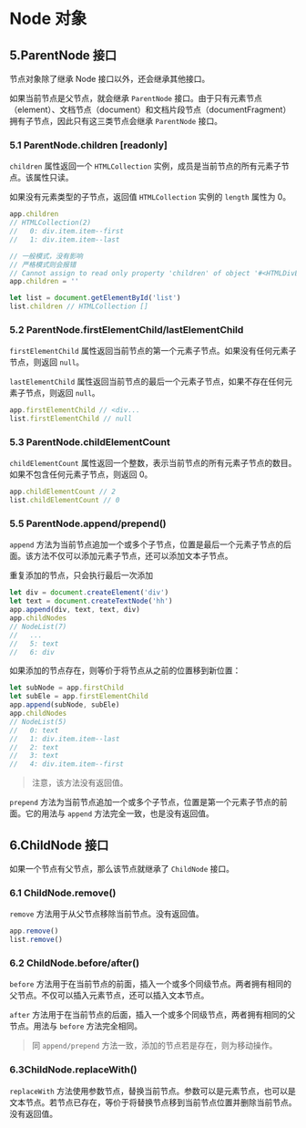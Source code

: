 # Node 对象

## 5.ParentNode 接口

节点对象除了继承 Node 接口以外，还会继承其他接口。

如果当前节点是父节点，就会继承 `ParentNode` 接口。由于只有元素节点（element）、文档节点（document）和文档片段节点（documentFragment）拥有子节点，因此只有这三类节点会继承 `ParentNode` 接口。

### 5.1 ParentNode.children [readonly]

`children` 属性返回一个 `HTMLCollection` 实例，成员是当前节点的所有元素子节点。该属性只读。

如果没有元素类型的子节点，返回值 `HTMLCollection` 实例的 `length` 属性为 0。

```javascript
app.children
// HTMLCollection(2)
//   0: div.item.item--first
//   1: div.item.item--last

// 一般模式，没有影响
// 严格模式则会报错
// Cannot assign to read only property 'children' of object '#<HTMLDivElement>'
app.children = ''

let list = document.getElementById('list')
list.children // HTMLCollection []
```

### 5.2 ParentNode.firstElementChild/lastElementChild

`firstElementChild` 属性返回当前节点的第一个元素子节点。如果没有任何元素子节点，则返回 `null`。

`lastElementChild` 属性返回当前节点的最后一个元素子节点，如果不存在任何元素子节点，则返回 `null`。

```js
app.firstElementChild // <div...
list.firstElementChild // null
```

### 5.3 ParentNode.childElementCount

`childElementCount` 属性返回一个整数，表示当前节点的所有元素子节点的数目。如果不包含任何元素子节点，则返回 0。

```js
app.childElementCount // 2
list.childElementCount // 0
```

### 5.5 ParentNode.append/prepend()

`append` 方法为当前节点追加一个或多个子节点，位置是最后一个元素子节点的后面。该方法不仅可以添加元素子节点，还可以添加文本子节点。

重复添加的节点，只会执行最后一次添加

```javascript
let div = document.createElement('div')
let text = document.createTextNode('hh')
app.append(div, text, text, div)
app.childNodes
// NodeList(7)
//   ...
//   5: text
//   6: div
```

如果添加的节点存在，则等价于将节点从之前的位置移到新位置：

```js
let subNode = app.firstChild
let subEle = app.firstElementChild
app.append(subNode, subEle)
app.childNodes
// NodeList(5)
//   0: text
//   1: div.item.item--last
//   2: text
//   3: text
//   4: div.item.item--first
```

> 注意，该方法没有返回值。

`prepend` 方法为当前节点追加一个或多个子节点，位置是第一个元素子节点的前面。它的用法与 `append` 方法完全一致，也是没有返回值。

## 6.ChildNode 接口

如果一个节点有父节点，那么该节点就继承了 `ChildNode` 接口。

### 6.1 ChildNode.remove()

`remove` 方法用于从父节点移除当前节点。没有返回值。

```js
app.remove()
list.remove()
```

### 6.2 ChildNode.before/after()

`before` 方法用于在当前节点的前面，插入一个或多个同级节点。两者拥有相同的父节点。不仅可以插入元素节点，还可以插入文本节点。

`after` 方法用于在当前节点的后面，插入一个或多个同级节点，两者拥有相同的父节点。用法与 `before` 方法完全相同。

> 同 `append/prepend` 方法一致，添加的节点若是存在，则为移动操作。

### 6.3ChildNode.replaceWith()

`replaceWith` 方法使用参数节点，替换当前节点。参数可以是元素节点，也可以是文本节点。若节点已存在，等价于将替换节点移到当前节点位置并删除当前节点。没有返回值。
